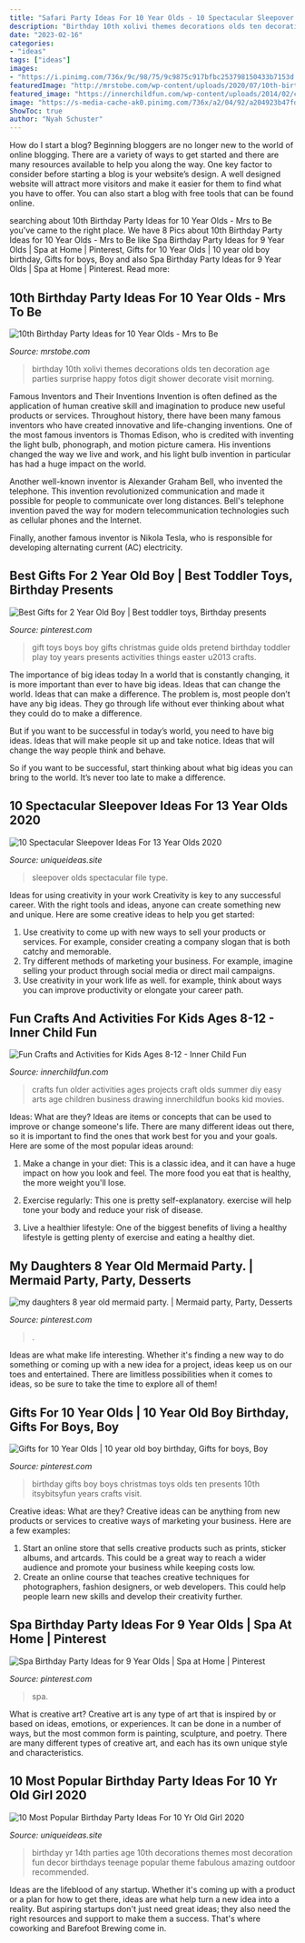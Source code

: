 ```yaml
---
title: "Safari Party Ideas For 10 Year Olds - 10 Spectacular Sleepover Ideas For 13 Year Olds 2020"
description: "Birthday 10th xolivi themes decorations olds ten decoration age parties surprise happy fotos digit shower decorate visit morning"
date: "2023-02-16"
categories:
- "ideas"
tags: ["ideas"]
images:
- "https://i.pinimg.com/736x/9c/98/75/9c9875c917bfbc253798150433b7153d.jpg"
featuredImage: "http://mrstobe.com/wp-content/uploads/2020/07/10th-birthday-party-ideas-1422775483768498451.jpg"
featured_image: "https://innerchildfun.com/wp-content/uploads/2014/02/craftsforkids1a.jpg"
image: "https://s-media-cache-ak0.pinimg.com/736x/a2/04/92/a204923b47fd203847fbeacffaaeb125---year-old-girl-birthday-party-spa-birthday-parties.jpg"
ShowToc: true
author: "Nyah Schuster"
---
```



How do I start a blog?
Beginning bloggers are no longer new to the world of online blogging. There are a variety of ways to get started and there are many resources available to help you along the way. One key factor to consider before starting a blog is your website’s design. A well designed website will attract more visitors and make it easier for them to find what you have to offer. You can also start a blog with free tools that can be found online.

	

		
searching about 10th Birthday Party Ideas for 10 Year Olds - Mrs to Be you've came to the right place. We have 8 Pics about 10th Birthday Party Ideas for 10 Year Olds - Mrs to Be like Spa Birthday Party Ideas for 9 Year Olds | Spa at Home | Pinterest, Gifts for 10 Year Olds | 10 year old boy birthday, Gifts for boys, Boy and also Spa Birthday Party Ideas for 9 Year Olds | Spa at Home | Pinterest. Read more:
		
    
## 10th Birthday Party Ideas For 10 Year Olds - Mrs To Be

<img loading=lazy src="http://mrstobe.com/wp-content/uploads/2020/07/10th-birthday-party-ideas-1422775483768498451.jpg" onerror="this.onerror=null;this.src='https://tse3.mm.bing.net/th?id=OIP.XZ5WFUR5vbA1ILNk9_wA_QHaKo&amp;pid=15.1';" alt="10th Birthday Party Ideas for 10 Year Olds - Mrs to Be">

_Source: mrstobe.com_

>birthday 10th xolivi themes decorations olds ten decoration age parties surprise happy fotos digit shower decorate visit morning. 

	

Famous Inventors and Their Inventions
Invention is often defined as the application of human creative skill and imagination to produce new useful products or services. Throughout history, there have been many famous inventors who have created innovative and life-changing inventions.
One of the most famous inventors is Thomas Edison, who is credited with inventing the light bulb, phonograph, and motion picture camera. His inventions changed the way we live and work, and his light bulb invention in particular has had a huge impact on the world.

Another well-known inventor is Alexander Graham Bell, who invented the telephone. This invention revolutionized communication and made it possible for people to communicate over long distances. Bell's telephone invention paved the way for modern telecommunication technologies such as cellular phones and the Internet.

Finally, another famous inventor is Nikola Tesla, who is responsible for developing alternating current (AC) electricity.

    
## Best Gifts For 2 Year Old Boy | Best Toddler Toys, Birthday Presents

<img loading=lazy src="https://i.pinimg.com/736x/9c/98/75/9c9875c917bfbc253798150433b7153d.jpg" onerror="this.onerror=null;this.src='https://tse1.mm.bing.net/th?id=OIP.L2LONlTlBHRVItSnQk2UwgHaJ3&amp;pid=15.1';" alt="Best Gifts for 2 Year Old Boy | Best toddler toys, Birthday presents">

_Source: pinterest.com_

>gift toys boys boy gifts christmas guide olds pretend birthday toddler play toy years presents activities things easter u2013 crafts. 

	

The importance of big ideas today
In a world that is constantly changing, it is more important than ever to have big ideas. Ideas that can change the world. Ideas that can make a difference.
The problem is, most people don’t have any big ideas. They go through life without ever thinking about what they could do to make a difference.

But if you want to be successful in today’s world, you need to have big ideas. Ideas that will make people sit up and take notice. Ideas that will change the way people think and behave.

So if you want to be successful, start thinking about what big ideas you can bring to the world. It’s never too late to make a difference.

    
## 10 Spectacular Sleepover Ideas For 13 Year Olds 2020

<img loading=lazy src="https://www.uniqueideas.site/wp-content/uploads/pincami-rivon-on-party-potential-pinterest-sleepover.png" onerror="this.onerror=null;this.src='https://tse1.mm.bing.net/th?id=OIP.I-GfZqLE-nwUSlLH27S2lwHaNK&amp;pid=15.1';" alt="10 Spectacular Sleepover Ideas For 13 Year Olds 2020">

_Source: uniqueideas.site_

>sleepover olds spectacular file type. 

	

Ideas for using creativity in your work
Creativity is key to any successful career. With the right tools and ideas, anyone can create something new and unique. Here are some creative ideas to help you get started: 
1. Use creativity to come up with new ways to sell your products or services. For example, consider creating a company slogan that is both catchy and memorable. 
2. Try different methods of marketing your business. For example, imagine selling your product through social media or direct mail campaigns. 
3. Use creativity in your work life as well. for example, think about ways you can improve productivity or elongate your career path.

    
## Fun Crafts And Activities For Kids Ages 8-12 - Inner Child Fun

<img loading=lazy src="https://innerchildfun.com/wp-content/uploads/2014/02/craftsforkids1a.jpg" onerror="this.onerror=null;this.src='https://tse4.mm.bing.net/th?id=OIP.XfIymMKYOnf0hfTiUHmrTAHaMs&amp;pid=15.1';" alt="Fun Crafts and Activities for Kids Ages 8-12 - Inner Child Fun">

_Source: innerchildfun.com_

>crafts fun older activities ages projects craft olds summer diy easy arts age children business drawing innerchildfun books kid movies. 

	

Ideas: What are they?
Ideas are items or concepts that can be used to improve or change someone's life. There are many different ideas out there, so it is important to find the ones that work best for you and your goals. Here are some of the most popular ideas around:
1. Make a change in your diet: This is a classic idea, and it can have a huge impact on how you look and feel. The more food you eat that is healthy, the more weight you'll lose.

2. Exercise regularly: This one is pretty self-explanatory. exercise will help tone your body and reduce your risk of disease.

3. Live a healthier lifestyle: One of the biggest benefits of living a healthy lifestyle is getting plenty of exercise and eating a healthy diet.

    
## My Daughters 8 Year Old Mermaid Party. | Mermaid Party, Party, Desserts

<img loading=lazy src="https://i.pinimg.com/originals/03/22/f6/0322f6237dcbb58ea3b0e76172b39e50.jpg" onerror="this.onerror=null;this.src='https://tse4.mm.bing.net/th?id=OIP.pT64XD3l0y3Sq5A7rXZ7SgHaPP&amp;pid=15.1';" alt="my daughters 8 year old mermaid party. | Mermaid party, Party, Desserts">

_Source: pinterest.com_

>. 

	

Ideas are what make life interesting. Whether it's finding a new way to do something or coming up with a new idea for a project, ideas keep us on our toes and entertained. There are limitless possibilities when it comes to ideas, so be sure to take the time to explore all of them!

    
## Gifts For 10 Year Olds | 10 Year Old Boy Birthday, Gifts For Boys, Boy

<img loading=lazy src="https://i.pinimg.com/736x/b7/45/4b/b7454bdd340bd11399865db79ab8ceb2--th-birthday-birthday-ideas.jpg" onerror="this.onerror=null;this.src='https://tse3.mm.bing.net/th?id=OIP.lKj6ZxN5n6DAq0MoaZQSNQHaLH&amp;pid=15.1';" alt="Gifts for 10 Year Olds | 10 year old boy birthday, Gifts for boys, Boy">

_Source: pinterest.com_

>birthday gifts boy boys christmas toys olds ten presents 10th itsybitsyfun years crafts visit. 

	

Creative ideas: What are they?
Creative ideas can be anything from new products or services to creative ways of marketing your business. Here are a few examples:
1. Start an online store that sells creative products such as prints, sticker albums, and artcards. This could be a great way to reach a wider audience and promote your business while keeping costs low.
2. Create an online course that teaches creative techniques for photographers, fashion designers, or web developers. This could help people learn new skills and develop their creativity further.

    
## Spa Birthday Party Ideas For 9 Year Olds | Spa At Home | Pinterest

<img loading=lazy src="https://s-media-cache-ak0.pinimg.com/736x/a2/04/92/a204923b47fd203847fbeacffaaeb125---year-old-girl-birthday-party-spa-birthday-parties.jpg" onerror="this.onerror=null;this.src='https://tse4.mm.bing.net/th?id=OIP.zvqW0U1BKu1A6pUHGydZBAHaKi&amp;pid=15.1';" alt="Spa Birthday Party Ideas for 9 Year Olds | Spa at Home | Pinterest">

_Source: pinterest.com_

>spa. 

	

What is creative art?
Creative art is any type of art that is inspired by or based on ideas, emotions, or experiences. It can be done in a number of ways, but the most common form is painting, sculpture, and poetry. There are many different types of creative art, and each has its own unique style and characteristics.

    
## 10 Most Popular Birthday Party Ideas For 10 Yr Old Girl 2020

<img loading=lazy src="https://www.uniqueideas.site/wp-content/uploads/pictures-birthday-party-ideas-for-10-year-girl-homemade-party-decor.jpg" onerror="this.onerror=null;this.src='https://tse3.mm.bing.net/th?id=OIP.9F7E2R2_KlXOK-7Keea_pQHaJ4&amp;pid=15.1';" alt="10 Most Popular Birthday Party Ideas For 10 Yr Old Girl 2020">

_Source: uniqueideas.site_

>birthday yr 14th parties age 10th decorations themes most decoration fun decor birthdays teenage popular theme fabulous amazing outdoor recommended. 

	

Ideas are the lifeblood of any startup. Whether it's coming up with a product or a plan for how to get there, ideas are what help turn a new idea into a reality. But aspiring startups don't just need great ideas; they also need the right resources and support to make them a success. That's where coworking and Barefoot Brewing come in.


